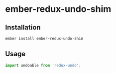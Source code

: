 # ember-redux-undo-shim

## Installation

```bash
ember install ember-redux-undo-shim
```

## Usage

```js
import undoable from 'redux-undo';
```
